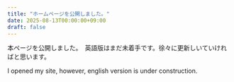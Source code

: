 ```yaml
---
title: "ホームページを公開しました。"
date: 2025-08-13T00:00:00+09:00
draft: false
---
```

本ページを公開しました。　英語版はまだ未着手です。徐々に更新しいていければと思います。

I opened my site, however, english version is under construction. 